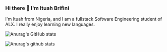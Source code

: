 ### Hi there 👋 I'm Ituah Brifini

I'm Ituah from Nigeria, and I am a fullstack Software Engineering student of ALX. I really enjoy learning new languages. 


![Anurag's GitHub stats](https://github-readme-stats.vercel.app/api?username=osetamara&theme=dark&show_icons=true)


![Anurag's github stats](https://github-readme-stats.vercel.app/api?username=osetamara)



